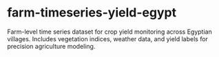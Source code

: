 # farm-timeseries-yield-egypt
Farm-level time series dataset for crop yield monitoring across Egyptian villages. Includes vegetation indices, weather data, and yield labels for precision agriculture modeling.
